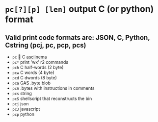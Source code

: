 <!-- TITLE: pc -->

#  **`pc[?][p] [len]`** output C (or python) format

## Valid print code formats are: JSON, C, Python, Cstring (pcj, pc, pcp, pcs) 
- `pc` 🚀 C [asciinema](https://asciinema.org/a/Zpz2IX4UYUvpMZPmRoXbvatYn)
- `pc*` print 'wx' r2 commands
- `pch` C half-words (2 byte)
- `pcw` C words (4 byte)
- `pcd` C dwords (8 byte)
- `pca` GAS .byte blob
- `pcA` .bytes with instructions in comments
- `pcs` string
- `pcS` shellscript that reconstructs the bin
- `pcj` json
- `pcJ` javascript
- `pcp` python

<p hidden>pc pc* pch pcw pcd pca pcA pcs pcS pcj pcJ pcp</p>